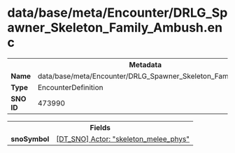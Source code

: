 <h1>data/base/meta/Encounter/DRLG_Spawner_Skeleton_Family_Ambush.enc</h1><table><tr><th colspan="100%">Metadata</th></tr><tr><td><b>Name</b></td><td>data/base/meta/Encounter/DRLG_Spawner_Skeleton_Family_Ambush.enc</td></tr><tr><td><b>Type</b></td><td>EncounterDefinition</td></tr><tr><td><b>SNO ID</b></td><td>473990</td></tr></table>

<table><tr><th colspan="100%">Fields</th></tr><tr><td><b>snoSymbol</b></td><td><a href="..\Actor\skeleton_melee_phys.acr">[DT_SNO] Actor: "skeleton_melee_phys"</a></td></tr></table>

